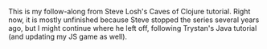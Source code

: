 This is my follow-along from Steve Losh's Caves of Clojure tutorial. Right now, it is mostly unfinished because Steve stopped the series several years ago, but I might continue where he left off, following Trystan's Java tutorial (and updating my JS game as well).